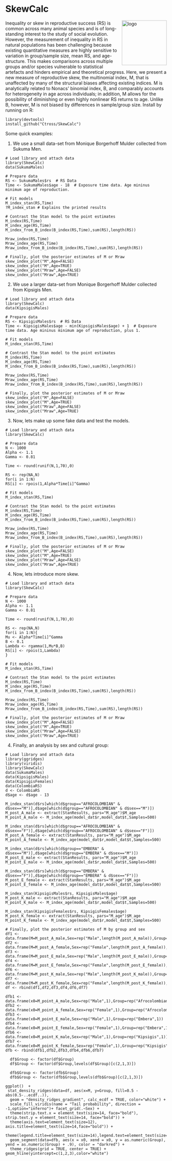 SkewCalc
========

<img align="right" src="https://github.com/ctross/STRAND/blob/main/logo3.png" alt="logo" width="140"> 

Inequality or skew in reproductive success (RS) is common across many animal species and is of long-standing interest to the study of social evolution. However, the measurement of inequality in RS in natural populations has been challenging because existing quantitative measures are highly sensitive to variation in group/sample size, mean RS, and age-structure. This makes comparisons across multiple groups and/or species vulnerable to statistical artefacts and hinders empirical and theoretical progress. Here, we present a new measure of reproductive skew, the multinomial index, M, that is unaffected by many of the structural biases affecting existing indices. M is analytically related to Nonacs' binomial index, B, and comparably accounts for heterogeneity in age across individuals; in addition, M allows for the possibility of diminishing or even highly nonlinear RS returns to age. Unlike B, however, M is not biased by differences in sample/group size. 
Install by running on R:
```{r}
library(devtools)
install_github("Ctross/SkewCalc")
```

Some quick examples:

1) We use a small data-set from Monique Borgerhoff Mulder collected from Sukuma Men. 
```{r}
# Load library and attach data
library(SkewCalc)  
data(SukumaMales) 

# Prepare data
RS <- SukumaMales$rs  # RS Data 
Time <- SukumaMales$age - 18  # Exposure time data. Age mininus minimum age of reproduction. 

# Fit models
M_index_stan(RS,Time) 
?M_index_stan # Explains the printed results

# Contrast the Stan model to the point estimates
M_index(RS,Time) 
M_index_age(RS,Time) 
M_index_from_B_index(B_index(RS,Time),sum(RS),length(RS)) 

Mraw_index(RS,Time) 
Mraw_index_age(RS,Time) 
Mraw_index_from_B_index(B_index(RS,Time),sum(RS),length(RS)) 

# Finally, plot the posterior estimates of M or Mraw
skew_index_plot("M",Age=FALSE)
skew_index_plot("M",Age=TRUE)
skew_index_plot("Mraw",Age=FALSE)
skew_index_plot("Mraw",Age=TRUE)
```

2) We use a larger data-set from Monique Borgerhoff Mulder collected from Kipsigis Men. 
```{r}
# Load library and attach data
library(SkewCalc)  
data(KipsigisMales) 

# Prepare data
RS <- KipsigisMales$rs  # RS Data 
Time <- KipsigisMales$age - min(KipsigisMales$age) + 1  # Exposure time data. Age mininus minimum age of reproduction, plus 1. 

# Fit models
M_index_stan(RS,Time) 

# Contrast the Stan model to the point estimates
M_index(RS,Time) 
M_index_age(RS,Time) 
M_index_from_B_index(B_index(RS,Time),sum(RS),length(RS)) 

Mraw_index(RS,Time) 
Mraw_index_age(RS,Time) 
Mraw_index_from_B_index(B_index(RS,Time),sum(RS),length(RS)) 

# Finally, plot the posterior estimates of M or Mraw
skew_index_plot("M",Age=FALSE)
skew_index_plot("M",Age=TRUE)
skew_index_plot("Mraw",Age=FALSE)
skew_index_plot("Mraw",Age=TRUE)
```


3) Now, lets make up some fake data and test the models.
```{r}
# Load library and attach data
library(SkewCalc)  

# Prepare data
N <- 1000
Alpha <- 1.1
Gamma <- 0.81

Time <- round(runif(N,1,70),0)

RS <- rep(NA,N)
for(i in 1:N)
RS[i] <- rpois(1,Alpha*Time[i]^Gamma)

# Fit models
M_index_stan(RS,Time) 

# Contrast the Stan model to the point estimates
M_index(RS,Time) 
M_index_age(RS,Time) 
M_index_from_B_index(B_index(RS,Time),sum(RS),length(RS))

Mraw_index(RS,Time) 
Mraw_index_age(RS,Time) 
Mraw_index_from_B_index(B_index(RS,Time),sum(RS),length(RS)) 

# Finally, plot the posterior estimates of M or Mraw
skew_index_plot("M",Age=FALSE)
skew_index_plot("M",Age=TRUE)
skew_index_plot("Mraw",Age=FALSE)
skew_index_plot("Mraw",Age=TRUE)
```

4) Now, lets introduce more skew.
```{r}
# Load library and attach data
library(SkewCalc)  

# Prepare data
N <- 1000
Alpha <- 1.1
Gamma <- 0.81

Time <- round(runif(N,1,70),0)

RS <- rep(NA,N)
for(i in 1:N){
Mu <- Alpha*Time[i]^Gamma
B <- 0.1
Lambda <- rgamma(1,Mu*B,B)
RS[i] <- rpois(1,Lambda)
}

# Fit models
M_index_stan(RS,Time) 

# Contrast the Stan model to the point estimates
M_index(RS,Time) 
M_index_age(RS,Time) 
M_index_from_B_index(B_index(RS,Time),sum(RS),length(RS)) 

Mraw_index(RS,Time) 
Mraw_index_age(RS,Time) 
Mraw_index_from_B_index(B_index(RS,Time),sum(RS),length(RS)) 

# Finally, plot the posterior estimates of M or Mraw
skew_index_plot("M",Age=FALSE)
skew_index_plot("M",Age=TRUE)
skew_index_plot("Mraw",Age=FALSE)
skew_index_plot("Mraw",Age=TRUE)
```


4) Finally, an analysis by sex and cultural group:
```{r}
# Load library and attach data
library(ggridges)
library(viridis)
library(SkewCalc) 
data(SukumaMales) 
data(KipsigisMales) 
data(KipsigisFemales) 
data(ColombiaRS) 
d <- ColombiaRS
d$age <- d$age - 13

M_index_stan(d$rs[which(d$group=="AFROCOLOMBIAN" & d$sex=="M")],d$age[which(d$group=="AFROCOLOMBIAN" & d$sex=="M")]) 
M_post_A_male <- extract(StanResults, pars="M_age")$M_age
M_point_A_male <- M_index_age(model_dat$r,model_dat$t,Samples=500) 

M_index_stan(d$rs[which(d$group=="AFROCOLOMBIAN" & d$sex=="F")],d$age[which(d$group=="AFROCOLOMBIAN" & d$sex=="F")]) 
M_post_A_female <- extract(StanResults, pars="M_age")$M_age
M_point_A_female <- M_index_age(model_dat$r,model_dat$t,Samples=500) 

M_index_stan(d$rs[which(d$group=="EMBERA" & d$sex=="M")],d$age[which(d$group=="EMBERA" & d$sex=="M")]) 
M_post_E_male <- extract(StanResults, pars="M_age")$M_age
M_point_E_male <- M_index_age(model_dat$r,model_dat$t,Samples=500) 

M_index_stan(d$rs[which(d$group=="EMBERA" & d$sex=="F")],d$age[which(d$group=="EMBERA" & d$sex=="F")]) 
M_post_E_female <- extract(StanResults, pars="M_age")$M_age
M_point_E_female <- M_index_age(model_dat$r,model_dat$t,Samples=500) 

M_index_stan(KipsigisMales$rs, KipsigisMales$age)
M_post_K_male <- extract(StanResults, pars="M_age")$M_age
M_point_K_male <- M_index_age(model_dat$r,model_dat$t,Samples=500) 

M_index_stan(KipsigisFemales$rs, KipsigisFemales$age)
M_post_K_female <- extract(StanResults, pars="M_age")$M_age
M_point_K_female <- M_index_age(model_dat$r,model_dat$t,Samples=500) 

# Finally, plot the posterior estimates of M by group and sex
df1 <- data.frame(M=M_post_A_male,Sex=rep("Male",length(M_post_A_male)),Group=rep("Afrocolombian",length(M_post_A_male)))
df2 <- data.frame(M=M_post_A_female,Sex=rep("Female",length(M_post_A_female)),Group=rep("Afrocolombian",length(M_post_A_female)))
df3 <- data.frame(M=M_post_E_male,Sex=rep("Male",length(M_post_E_male)),Group=rep("Embera",length(M_post_E_male)))
df4 <- data.frame(M=M_post_E_female,Sex=rep("Female",length(M_post_E_female)),Group=rep("Embera",length(M_post_E_female)))
df6 <- data.frame(M=M_post_K_male,Sex=rep("Male",length(M_post_K_male)),Group=rep("Kipsigis",length(M_post_K_male)))
df7 <- data.frame(M=M_post_K_female,Sex=rep("Female",length(M_post_K_female)),Group=rep("Kipsigis",length(M_post_K_female)))
df <- rbind(df1,df2,df3,df4,df6,df7)

dfb1 <- data.frame(x0=M_point_A_male,Sex=rep("Male",1),Group=rep("Afrocolombian",1))
dfb2 <- data.frame(x0=M_point_A_female,Sex=rep("Female",1),Group=rep("Afrocolombian",1))
dfb3 <- data.frame(x0=M_point_E_male,Sex=rep("Male",1),Group=rep("Embera",1))
dfb4 <- data.frame(x0=M_point_E_female,Sex=rep("Female",1),Group=rep("Embera",1))
dfb6 <- data.frame(x0=M_point_K_male,Sex=rep("Male",1),Group=rep("Kipsigis",1))
dfb7 <- data.frame(x0=M_point_K_female,Sex=rep("Female",1),Group=rep("Kipsigis",1))
dfb <- rbind(dfb1,dfb2,dfb3,dfb4,dfb6,dfb7)

  df$Group <- factor(df$Group)
  df$Group <- factor(df$Group,levels(df$Group)[c(2,1,3)])
  
  dfb$Group <- factor(dfb$Group)
  dfb$Group <- factor(dfb$Group,levels(dfb$Group)[c(2,1,3)])

ggplot()  +
 stat_density_ridges(data=df, aes(x=M, y=Group, fill=0.5 - abs(0.5-..ecdf..)),
  geom = "density_ridges_gradient", calc_ecdf = TRUE, color="white") +
  scale_fill_viridis(name = "Tail probability", direction = -1,option="inferno")+ facet_grid(.~Sex) +   
  theme(strip.text.x = element_text(size=14, face="bold"), strip.text.y = element_text(size=14, face="bold")) +
  theme(axis.text=element_text(size=12), axis.title=element_text(size=14,face="bold")) +
  theme(legend.title=element_text(size=14),legend.text=element_text(size=12))+      
  geom_segment(data=dfb, aes(x = x0, xend = x0, y = as.numeric(Group), yend = as.numeric(Group) + .9), color = "darkred") + 
  theme_ridges(grid = TRUE, center = TRUE) +   geom_hline(yintercept=c(1,2,3),color="white") 


```




